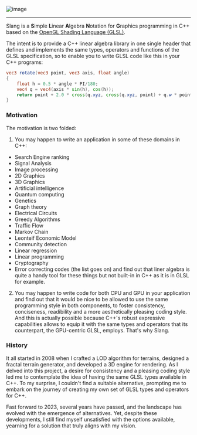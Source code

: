 ![image](https://github.com/pierodn/slang/assets/85252731/3a8c8b2b-cd6b-48c9-95a5-c597b036b8f5)

___
Slang is a **S**imple **L**inear **A**lgebra **N**otation for **G**raphics programming in C++ based on the [OpenGL Shading Language (GLSL)](https://registry.khronos.org/OpenGL/specs/gl/GLSLangSpec.4.50.pdf).

The intent is to provide a C++ linear algebra library in one single header that defines and implements the same types, operators and functions of the GLSL specification, so to enable you to write GLSL code like this in your C++ programs:
```GLSL
vec3 rotate(vec3 point, vec3 axis, float angle)
{
    float h = 0.5 * angle * PI/180;
    vec4 q = vec4(axis * sin(h), cos(h)); 	
    return point + 2.0 * cross(q.xyz, cross(q.xyz, point) + q.w * point);
}
```
### Motivation
The motivation is two folded:
1. You may happen to write an application in some of these domains in C++:
- Search Engine ranking
- Signal Analysis
- Image processing
- 2D Graphics
- 3D Graphics
- Artificial intelligence
- Quantum computing
- Genetics
- Graph theory
- Electrical Circuits
- Greedy Algorithms
- Traffic Flow
- Markov Chain
- Leonteif Economic Model
- Community detection
- Linear regression
- Linear programming
- Cryptography
- Error correcting codes
(the list goes on)
and find out that liner algebra is quite a handy tool for these things but not built-in in C++ as it is in GLSL for example.
2. You may happen to write code for both CPU and GPU in your application and find out that it would be nice to be allowed to use the same programming style in both components, to foster consistency, conciseness, readibility and a more aesthetically pleasing coding style. And this is actually possible because C++'s robust expressive capabilities allows to equip it with the same types and operators that its counterpart, the GPU-centric GLSL, employs. That's why Slang.

### History
It all started in 2008 when I crafted a LOD algorithm for terrains, designed a fractal terrain generator, and developed a 3D engine for rendering. As I delved into this project, a desire for consistency and a pleasing coding style led me to contemplate the idea of having the same GLSL types available in C++. To my surprise, I couldn't find a suitable alternative, prompting me to embark on the journey of creating my own set of GLSL types and operators for C++.

Fast forward to 2023, several years have passed, and the landscape has evolved with the emergence of alternatives. Yet, despite these developments, I still find myself unsatisfied with the options available, yearning for a solution that truly aligns with my vision.
